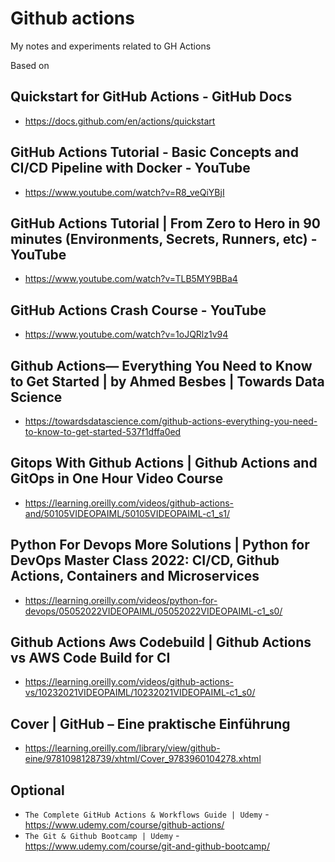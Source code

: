 # Github actions

My notes and experiments related to GH Actions

Based on

## Quickstart for GitHub Actions - GitHub Docs

* <https://docs.github.com/en/actions/quickstart>

## GitHub Actions Tutorial - Basic Concepts and CI/CD Pipeline with Docker - YouTube

* <https://www.youtube.com/watch?v=R8_veQiYBjI>

## GitHub Actions Tutorial | From Zero to Hero in 90 minutes (Environments, Secrets, Runners, etc) - YouTube

* <https://www.youtube.com/watch?v=TLB5MY9BBa4>

## GitHub Actions Crash Course - YouTube

* <https://www.youtube.com/watch?v=1oJQRlz1v94>

## Github Actions— Everything You Need to Know to Get Started | by Ahmed Besbes | Towards Data Science

* <https://towardsdatascience.com/github-actions-everything-you-need-to-know-to-get-started-537f1dffa0ed>

## Gitops With Github Actions | Github Actions and GitOps in One Hour Video Course

* <https://learning.oreilly.com/videos/github-actions-and/50105VIDEOPAIML/50105VIDEOPAIML-c1_s1/>

## Python For Devops More Solutions | Python for DevOps Master Class 2022: CI/CD, Github Actions, Containers and Microservices
 
* <https://learning.oreilly.com/videos/python-for-devops/05052022VIDEOPAIML/05052022VIDEOPAIML-c1_s0/>

## Github Actions Aws Codebuild | Github Actions vs AWS Code Build for CI

* <https://learning.oreilly.com/videos/github-actions-vs/10232021VIDEOPAIML/10232021VIDEOPAIML-c1_s0/>

## Cover | GitHub – Eine praktische Einführung

* <https://learning.oreilly.com/library/view/github-eine/9781098128739/xhtml/Cover_9783960104278.xhtml>


## Optional

* `The Complete GitHub Actions & Workflows Guide | Udemy` - <https://www.udemy.com/course/github-actions/>
* `The Git & Github Bootcamp | Udemy` -  <https://www.udemy.com/course/git-and-github-bootcamp/>



